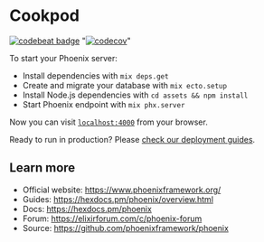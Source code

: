 # Cookpod

[![codebeat badge](https://codebeat.co/badges/4ba835ee-f8f1-4568-8482-13c9ed8c3cc7)](https://codebeat.co/projects/github-com-kseniya82-cookpod-master)
"[![codecov](https://codecov.io/gh/Kseniya82/cookpod/branch/master/graph/badge.svg)](https://codecov.io/gh/Kseniya82/cookpod)"

To start your Phoenix server:

  * Install dependencies with `mix deps.get`
  * Create and migrate your database with `mix ecto.setup`
  * Install Node.js dependencies with `cd assets && npm install`
  * Start Phoenix endpoint with `mix phx.server`

Now you can visit [`localhost:4000`](http://localhost:4000) from your browser.

Ready to run in production? Please [check our deployment guides](https://hexdocs.pm/phoenix/deployment.html).

## Learn more

  * Official website: https://www.phoenixframework.org/
  * Guides: https://hexdocs.pm/phoenix/overview.html
  * Docs: https://hexdocs.pm/phoenix
  * Forum: https://elixirforum.com/c/phoenix-forum
  * Source: https://github.com/phoenixframework/phoenix
